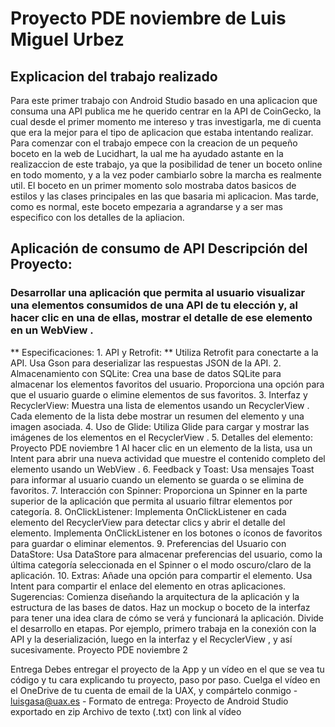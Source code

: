 # Proyecto PDE noviembre de Luis Miguel Urbez
## Explicacion del trabajo realizado
Para este primer trabajo con Android Studio basado en una aplicacion que consuma una API publica me he querido centrar en la API de CoinGecko, la cual desde el primer momento me intereso y tras investigarla, me di cuenta que era la mejor para el tipo de aplicacion que estaba intentando realizar.<br>
Para comenzar con el trabajo empece con la creacion de un pequeño boceto en la web de Lucidhart, la ual me ha ayudado astante en la realizaccion de este trabajo, ya que la posibilidad de tener un boceto online en todo momento, y a la vez poder cambiarlo sobre la marcha es realmente util. El boceto en un primer momento solo mostraba datos basicos de estilos y las clases principales en las que basaria mi aplicacion. Mas tarde, como es normal, este boceto empezaria a agrandarse y a ser mas especifico con los detalles de la apliacion.<br>

## Aplicación de consumo de API Descripción del Proyecto:
### Desarrollar una aplicación que permita al usuario visualizar una elementos consumidos de una API de tu elección y, al hacer clic en una de ellas, mostrar el detalle de ese elemento en un WebView .
** Especificaciones: 1. API y Retrofit: **
Utiliza Retrofit para conectarte a la API.
Usa Gson para deserializar las respuestas JSON de la API. 2. Almacenamiento con SQLite:
Crea una base de datos SQLite para almacenar los elementos favoritos del usuario.
Proporciona una opción para que el usuario guarde o elimine elementos de sus favoritos.
3. Interfaz y RecyclerView:
Muestra una lista de elementos usando un RecyclerView .
Cada elemento de la lista debe mostrar un resumen del elemento y una imagen asociada.
4. Uso de Glide:
Utiliza Glide para cargar y mostrar las imágenes de los elementos en el
RecyclerView .
5. Detalles del elemento:
Proyecto PDE noviembre 1
Al hacer clic en un elemento de la lista, usa un Intent para abrir una nueva actividad que muestre el contenido completo del elemento usando un
WebView .
6. Feedback y Toast:
Usa mensajes Toast para informar al usuario cuando un elemento se guarda o se elimina de favoritos.
7. Interacción con Spinner:
Proporciona un Spinner en la parte superior de la aplicación que permita al
usuario filtrar elementos por categoría.
8. OnClickListener:
Implementa OnClickListener en cada elemento del RecyclerView para detectar clics y abrir el detalle del elemento.
Implementa OnClickListener en los botones o íconos de favoritos para guardar o eliminar elementos.
9. Preferencias del Usuario con DataStore:
Usa DataStore para almacenar preferencias del usuario, como la última categoría seleccionada en el Spinner o el modo oscuro/claro de la aplicación.
10. Extras:
Añade una opción para compartir el elemento. Usa Intent para compartir el
enlace del elemento en otras aplicaciones.
Sugerencias:
Comienza diseñando la arquitectura de la aplicación y la estructura de las bases de datos.
Haz un mockup o boceto de la interfaz para tener una idea clara de cómo se verá y funcionará la aplicación.
Divide el desarrollo en etapas. Por ejemplo, primero trabaja en la conexión con la API y la deserialización, luego en la interfaz y el RecyclerView , y así sucesivamente.
           Proyecto PDE noviembre 2

Entrega
Debes entregar el proyecto de la App y un vídeo en el que se vea tu código y tu
cara explicando tu proyecto, paso por paso.
Cuelga el vídeo en el OneDrive de tu cuenta de email de la UAX, y compártelo
conmigo - luisgasa@uax.es -
Formato de entrega:
Proyecto de Android Studio exportado en zip Archivo de texto (.txt) con link al vídeo

